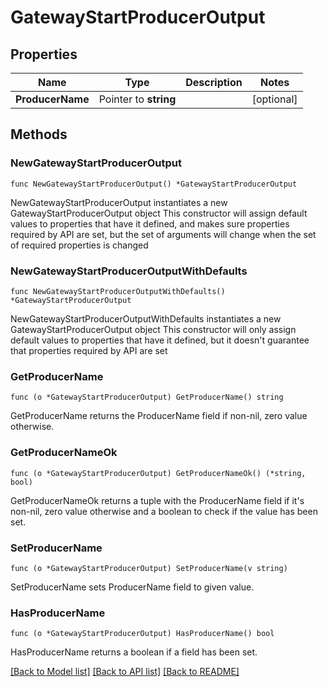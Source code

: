 # GatewayStartProducerOutput

## Properties

Name | Type | Description | Notes
------------ | ------------- | ------------- | -------------
**ProducerName** | Pointer to **string** |  | [optional] 

## Methods

### NewGatewayStartProducerOutput

`func NewGatewayStartProducerOutput() *GatewayStartProducerOutput`

NewGatewayStartProducerOutput instantiates a new GatewayStartProducerOutput object
This constructor will assign default values to properties that have it defined,
and makes sure properties required by API are set, but the set of arguments
will change when the set of required properties is changed

### NewGatewayStartProducerOutputWithDefaults

`func NewGatewayStartProducerOutputWithDefaults() *GatewayStartProducerOutput`

NewGatewayStartProducerOutputWithDefaults instantiates a new GatewayStartProducerOutput object
This constructor will only assign default values to properties that have it defined,
but it doesn't guarantee that properties required by API are set

### GetProducerName

`func (o *GatewayStartProducerOutput) GetProducerName() string`

GetProducerName returns the ProducerName field if non-nil, zero value otherwise.

### GetProducerNameOk

`func (o *GatewayStartProducerOutput) GetProducerNameOk() (*string, bool)`

GetProducerNameOk returns a tuple with the ProducerName field if it's non-nil, zero value otherwise
and a boolean to check if the value has been set.

### SetProducerName

`func (o *GatewayStartProducerOutput) SetProducerName(v string)`

SetProducerName sets ProducerName field to given value.

### HasProducerName

`func (o *GatewayStartProducerOutput) HasProducerName() bool`

HasProducerName returns a boolean if a field has been set.


[[Back to Model list]](../README.md#documentation-for-models) [[Back to API list]](../README.md#documentation-for-api-endpoints) [[Back to README]](../README.md)


